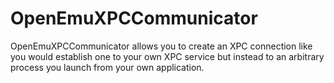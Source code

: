 OpenEmuXPCCommunicator
======================

OpenEmuXPCCommunicator allows you to create an XPC connection like you would establish one to your own XPC service but instead to an arbitrary process you launch from your own application.
